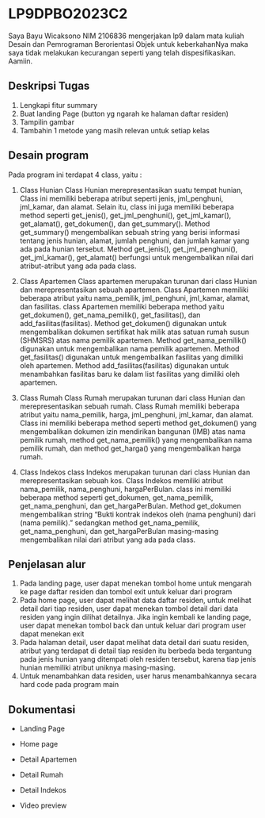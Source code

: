 # LP9DPBO2023C2
Saya Bayu Wicaksono NIM 2106836 mengerjakan lp9 dalam mata kuliah Desain dan Pemrograman Berorientasi Objek untuk keberkahanNya maka saya tidak melakukan kecurangan seperti yang telah dispesifikasikan. Aamiin.

## Deskripsi Tugas
1. Lengkapi fitur summary
2. Buat landing Page (button yg ngarah ke halaman daftar residen)
3. Tampilin gambar
4. Tambahin 1 metode yang masih relevan untuk setiap kelas

## Desain program
Pada program ini terdapat 4 class, yaitu :
1. Class Hunian
Class Hunian merepresentasikan suatu tempat hunian, Class ini memiliki beberapa atribut seperti jenis, jml_penghuni, jml_kamar, dan alamat. Selain itu, class ini juga memiliki beberapa method seperti get_jenis(), get_jml_penghuni(), get_jml_kamar(), get_alamat(), get_dokumen(), dan get_summary(). Method get_summary() mengembalikan sebuah string yang berisi informasi tentang jenis hunian, alamat, jumlah penghuni, dan jumlah kamar yang ada pada hunian tersebut. Method get_jenis(), get_jml_penghuni(), get_jml_kamar(), get_alamat() berfungsi untuk mengembalikan nilai dari atribut-atribut yang ada pada class.

2. Class Apartemen
Class apartemen merupakan turunan dari class Hunian dan merepresentasikan sebuah apartemen. Class Apartemen memiliki beberapa atribut yaitu nama_pemilik, jml_penghuni, jml_kamar, alamat, dan fasilitas. class Apartemen memiliki beberapa method yaitu get_dokumen(), get_nama_pemilik(), get_fasilitas(), dan add_fasilitas(fasilitas). Method get_dokumen() digunakan untuk mengembalikan dokumen sertifikat hak milik atas satuan rumah susun (SHMSRS) atas nama pemilik apartemen. Method get_nama_pemilik() digunakan untuk mengembalikan nama pemilik apartemen. Method get_fasilitas() digunakan untuk mengembalikan fasilitas yang dimiliki oleh apartemen. Method add_fasilitas(fasilitas) digunakan untuk menambahkan fasilitas baru ke dalam list fasilitas yang dimiliki oleh apartemen.

3. Class Rumah
Class Rumah merupakan turunan dari class Hunian dan merepresentasikan sebuah rumah. Class Rumah memiliki beberapa atribut yaitu nama_pemilik, harga, jml_penghuni, jml_kamar, dan alamat. Class ini memiliki beberapa method seperti method get_dokumen() yang mengembalikan dokumen izin mendirikan bangunan (IMB) atas nama pemilik rumah, method get_nama_pemilik() yang mengembalikan nama pemilik rumah, dan method get_harga() yang mengembalikan harga rumah.

4. Class Indekos
class Indekos merupakan turunan dari class Hunian dan merepresentasikan sebuah kos. Class Indekos memiliki atribut nama_pemilik, nama_penghuni, hargaPerBulan. class ini memiliki beberapa method seperti get_dokumen, get_nama_pemilik, get_nama_penghuni, dan get_hargaPerBulan. Method get_dokumen mengembalikan string “Bukti kontrak indekos oleh (nama penghuni) dari (nama pemilik).” sedangkan method get_nama_pemilik, get_nama_penghuni, dan get_hargaPerBulan masing-masing mengembalikan nilai dari atribut yang ada pada class.

## Penjelasan alur
1. Pada landing page, user dapat menekan tombol home untuk mengarah ke page daftar residen dan tombol exit untuk keluar dari program
2. Pada home page, user dapat melihat data daftar residen, untuk melihat detail dari tiap residen, user dapat menekan tombol detail dari data residen yang ingin dilihat detailnya. Jika ingin kembali ke landing page, user dapat menekan tombol back dan untuk keluar dari program user dapat menekan exit
3. Pada halaman detail, user dapat melihat data detail dari suatu residen, atribut yang terdapat di detail tiap residen itu berbeda beda tergantung pada jenis hunian yang ditempati oleh residen tersebut, karena tiap jenis hunian memiliki atribut uniknya masing-masing.
4. Untuk menambahkan data residen, user harus menambahkannya secara hard code pada program main

## Dokumentasi
- Landing Page

- Home page

- Detail Apartemen

- Detail Rumah

- Detail Indekos

- Video preview